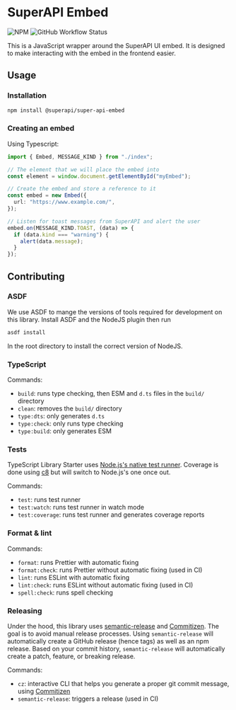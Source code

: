 # SuperAPI Embed

![NPM](https://img.shields.io/npm/v/@super-api/super-api-embed)
![GitHub Workflow Status](https://github.com/supersimplesuper/super-api-embed/actions/workflows/super-api-embed.yml/badge.svg?branch=main)

This is a JavaScript wrapper around the SuperAPI UI embed. It is designed to make interacting with the embed in the frontend easier.

## Usage

### Installation

```bash
npm install @superapi/super-api-embed
```

### Creating an embed

Using Typescript:

```typescript
import { Embed, MESSAGE_KIND } from "./index";

// The element that we will place the embed into
const element = window.document.getElementById("myEmbed");

// Create the embed and store a reference to it
const embed = new Embed({
  url: "https://www.example.com/",
});

// Listen for toast messages from SuperAPI and alert the user
embed.on(MESSAGE_KIND.TOAST, (data) => {
  if (data.kind === "warning") {
    alert(data.message);
  }
});
```

## Contributing

### ASDF

We use ASDF to mange the versions of tools required for development on this library. Install ASDF and the NodeJS plugin then run

```bash
asdf install
```

In the root directory to install the correct version of NodeJS.

### TypeScript

Commands:

- `build`: runs type checking, then ESM and `d.ts` files in the `build/` directory
- `clean`: removes the `build/` directory
- `type:dts`: only generates `d.ts`
- `type:check`: only runs type checking
- `type:build`: only generates ESM

### Tests

TypeScript Library Starter uses [Node.js's native test runner](https://nodejs.org/api/test.html). Coverage is done using [c8](https://github.com/bcoe/c8) but will switch to Node.js's one once out.

Commands:

- `test`: runs test runner
- `test:watch`: runs test runner in watch mode
- `test:coverage`: runs test runner and generates coverage reports

### Format & lint

Commands:

- `format`: runs Prettier with automatic fixing
- `format:check`: runs Prettier without automatic fixing (used in CI)
- `lint`: runs ESLint with automatic fixing
- `lint:check`: runs ESLint without automatic fixing (used in CI)
- `spell:check`: runs spell checking

### Releasing

Under the hood, this library uses [semantic-release](https://github.com/semantic-release/semantic-release) and [Commitizen](https://github.com/commitizen/cz-cli).
The goal is to avoid manual release processes. Using `semantic-release` will automatically create a GitHub release (hence tags) as well as an npm release.
Based on your commit history, `semantic-release` will automatically create a patch, feature, or breaking release.

Commands:

- `cz`: interactive CLI that helps you generate a proper git commit message, using [Commitizen](https://github.com/commitizen/cz-cli)
- `semantic-release`: triggers a release (used in CI)
